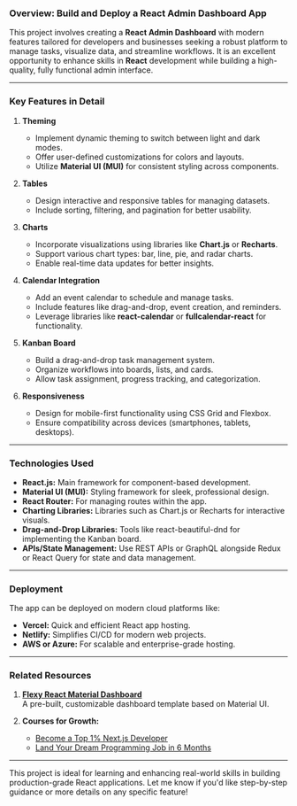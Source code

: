 ### **Overview: Build and Deploy a React Admin Dashboard App**

This project involves creating a **React Admin Dashboard** with modern features tailored for developers and businesses seeking a robust platform to manage tasks, visualize data, and streamline workflows. It is an excellent opportunity to enhance skills in **React** development while building a high-quality, fully functional admin interface.

---

### **Key Features in Detail**

1. **Theming**  
   - Implement dynamic theming to switch between light and dark modes.  
   - Offer user-defined customizations for colors and layouts.  
   - Utilize **Material UI (MUI)** for consistent styling across components.

2. **Tables**  
   - Design interactive and responsive tables for managing datasets.  
   - Include sorting, filtering, and pagination for better usability.

3. **Charts**  
   - Incorporate visualizations using libraries like **Chart.js** or **Recharts**.  
   - Support various chart types: bar, line, pie, and radar charts.  
   - Enable real-time data updates for better insights.

4. **Calendar Integration**  
   - Add an event calendar to schedule and manage tasks.  
   - Include features like drag-and-drop, event creation, and reminders.  
   - Leverage libraries like **react-calendar** or **fullcalendar-react** for functionality.

5. **Kanban Board**  
   - Build a drag-and-drop task management system.  
   - Organize workflows into boards, lists, and cards.  
   - Allow task assignment, progress tracking, and categorization.

6. **Responsiveness**  
   - Design for mobile-first functionality using CSS Grid and Flexbox.  
   - Ensure compatibility across devices (smartphones, tablets, desktops).

---

### **Technologies Used**
- **React.js:** Main framework for component-based development.  
- **Material UI (MUI):** Styling framework for sleek, professional design.  
- **React Router:** For managing routes within the app.  
- **Charting Libraries:** Libraries such as Chart.js or Recharts for interactive visuals.  
- **Drag-and-Drop Libraries:** Tools like react-beautiful-dnd for implementing the Kanban board.  
- **APIs/State Management:** Use REST APIs or GraphQL alongside Redux or React Query for state and data management.

---

### **Deployment**  
The app can be deployed on modern cloud platforms like:  
- **Vercel:** Quick and efficient React app hosting.  
- **Netlify:** Simplifies CI/CD for modern web projects.  
- **AWS or Azure:** For scalable and enterprise-grade hosting.

---

### **Related Resources**
1. **[Flexy React Material Dashboard](https://www.wrappixel.com/templates/flexy-react-material-dashboard-admin/?ref=257&campaign=Flexy)**  
   A pre-built, customizable dashboard template based on Material UI.

2. **Courses for Growth:**  
   - [Become a Top 1% Next.js Developer](https://jsmastery.pro/next15)  
   - [Land Your Dream Programming Job in 6 Months](https://jsmastery.pro/masterclass)

---

This project is ideal for learning and enhancing real-world skills in building production-grade React applications. Let me know if you'd like step-by-step guidance or more details on any specific feature!
